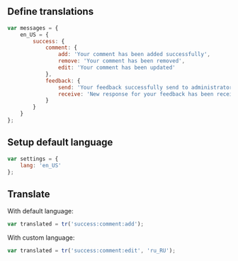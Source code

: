 ## Define translations

```javascript
var messages = {
    en_US = {
        success: {
            comment: {
                add: 'Your comment has been added successfully',
                remove: 'Your comment has been removed',
                edit: 'Your comment has been updated'
            },
            feedback: {
                send: 'Your feedback successfully send to administrator',
                receive: 'New response for your feedback has been received'
            }
        }
    }
};
```

## Setup default language

```javascript
var settings = {
    lang: 'en_US'
};
```

## Translate

With default language:

```javascript
var translated = tr('success:comment:add');
```

With custom language:

```javascript
var translated = tr('success:comment:edit', 'ru_RU');
```
